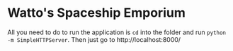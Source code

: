 
# Watto's Spaceship Emporium

All you need to do to run the application is `cd` into the folder and run `python -m SimpleHTTPServer`. Then just go to http://localhost:8000/
